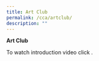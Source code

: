 ```yaml
---
title: Art Club
permalink: /cca/artclub/
description: ""
---
```

**Art Club**

To watch introduction video click .